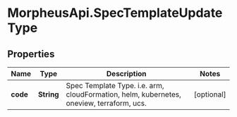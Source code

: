 # MorpheusApi.SpecTemplateUpdateType

## Properties

Name | Type | Description | Notes
------------ | ------------- | ------------- | -------------
**code** | **String** | Spec Template Type. i.e. arm, cloudFormation, helm, kubernetes, oneview, terraform, ucs. | [optional] 


